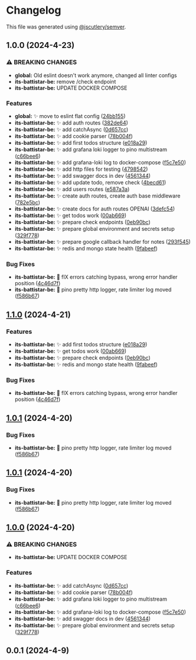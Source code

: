 # Changelog

This file was generated using
[@jscutlery/semver](https://github.com/jscutlery/semver).

## 1.0.0 (2024-4-23)

### ⚠ BREAKING CHANGES

- **global:** Old eslint doesn't work anymore, changed all linter configs
- **its-battistar-be:** remove /check endpoint
- **its-battistar-be:** UPDATE DOCKER COMPOSE

### Features

- **global:** :sparkles: move to eslint flat config
  ([24bb155](https://github.com/gipo355/its-battistar/commit/24bb155ff0abb41ef87006f6f58b317a2a92e305))
- **its-battistar-be:** :sparkles: add auth routes
  ([382de64](https://github.com/gipo355/its-battistar/commit/382de64875573f80f35d650fea10bdfefd190678))
- **its-battistar-be:** :sparkles: add catchAsync
  ([0d657cc](https://github.com/gipo355/its-battistar/commit/0d657cc0d1aeb476a7b9583f3e621e47e0ea8f46))
- **its-battistar-be:** :sparkles: add cookie parser
  ([78b004f](https://github.com/gipo355/its-battistar/commit/78b004fc49943e7ff85ed237d9e284885bd02b89))
- **its-battistar-be:** :sparkles: add first todos structure
  ([e018a29](https://github.com/gipo355/its-battistar/commit/e018a2919fb6e89161b9b0c60debd118886f758c))
- **its-battistar-be:** :sparkles: add grafana loki logger to pino multistream
  ([c66bee6](https://github.com/gipo355/its-battistar/commit/c66bee61a53bcbad9a44a10259555c20f411deaa))
- **its-battistar-be:** :sparkles: add grafana-loki log to docker-compose
  ([f5c7e50](https://github.com/gipo355/its-battistar/commit/f5c7e507aba508661284afdf7bd4fa542ed8a8b1))
- **its-battistar-be:** :sparkles: add http files for testing
  ([4798542](https://github.com/gipo355/its-battistar/commit/4798542872e4dd118b3f3ad0a93a93d2d4750cd4))
- **its-battistar-be:** :sparkles: add swagger docs in dev
  ([4561344](https://github.com/gipo355/its-battistar/commit/45613443b24b67c1a646418dcdf6dccac75e5db5))
- **its-battistar-be:** :sparkles: add update todo, remove check
  ([4becd61](https://github.com/gipo355/its-battistar/commit/4becd616817b5049c2495c09af516c0244a00491))
- **its-battistar-be:** :sparkles: add users routes
  ([e587a3a](https://github.com/gipo355/its-battistar/commit/e587a3a6456bb71722e7e096ef58f930b499bec4))
- **its-battistar-be:** :sparkles: create auth routes, create auth base
  middleware
  ([782e5bc](https://github.com/gipo355/its-battistar/commit/782e5bc2bc7ad335620c0b4247511630ac9f3d04))
- **its-battistar-be:** :sparkles: create docs for auth routes OPENAI
  ([3defc54](https://github.com/gipo355/its-battistar/commit/3defc540a12f5a96e16c045ee55638e17a2746fd))
- **its-battistar-be:** :sparkles: get todos work
  ([00ab669](https://github.com/gipo355/its-battistar/commit/00ab669f58fc1ff2b42eeb2f4d0385d5aaa487e8))
- **its-battistar-be:** :sparkles: prepare check endpoints
  ([0eb90bc](https://github.com/gipo355/its-battistar/commit/0eb90bc2ee8773a8de239b365e87a036c15f475a))
- **its-battistar-be:** :sparkles: prepare global environment and secrets setup
  ([329f778](https://github.com/gipo355/its-battistar/commit/329f77801a20472416fa0ec3704d30a9211b2377))
- **its-battistar-be:** :sparkles: prepare google callback handler for notes
  ([293f545](https://github.com/gipo355/its-battistar/commit/293f5458520413b76d0e0103fe0e636fce1e4e1c))
- **its-battistar-be:** :sparkles: redis and mongo state health
  ([9fabeef](https://github.com/gipo355/its-battistar/commit/9fabeefa479339a88714f7d1520cbccb47a8c9c2))

### Bug Fixes

- **its-battistar-be:** :bug: fIX errors catching bypass, wrong error handler
  position
  ([4c46d7f](https://github.com/gipo355/its-battistar/commit/4c46d7fc0866a9d751612b3a83457909f5fc87d6))
- **its-battistar-be:** :bug: pino pretty http logger, rate limiter log moved
  ([f586b67](https://github.com/gipo355/its-battistar/commit/f586b67ea571aa8c3aa8255d8fffa23c9b360b2f))

## [1.1.0](https://github.com/gipo355/its-battistar/compare/its-battistar-be-1.0.1...its-battistar-be-1.1.0) (2024-4-21)

### Features

- **its-battistar-be:** :sparkles: add first todos structure
  ([e018a29](https://github.com/gipo355/its-battistar/commit/e018a2919fb6e89161b9b0c60debd118886f758c))
- **its-battistar-be:** :sparkles: get todos work
  ([00ab669](https://github.com/gipo355/its-battistar/commit/00ab669f58fc1ff2b42eeb2f4d0385d5aaa487e8))
- **its-battistar-be:** :sparkles: prepare check endpoints
  ([0eb90bc](https://github.com/gipo355/its-battistar/commit/0eb90bc2ee8773a8de239b365e87a036c15f475a))
- **its-battistar-be:** :sparkles: redis and mongo state health
  ([9fabeef](https://github.com/gipo355/its-battistar/commit/9fabeefa479339a88714f7d1520cbccb47a8c9c2))

### Bug Fixes

- **its-battistar-be:** :bug: fIX errors catching bypass, wrong error handler
  position
  ([4c46d7f](https://github.com/gipo355/its-battistar/commit/4c46d7fc0866a9d751612b3a83457909f5fc87d6))

## [1.0.1](https://github.com/gipo355/its-battistar/compare/its-battistar-be-1.0.0...its-battistar-be-1.0.1) (2024-4-20)

### Bug Fixes

- **its-battistar-be:** :bug: pino pretty http logger, rate limiter log moved
  ([f586b67](https://github.com/gipo355/its-battistar/commit/f586b67ea571aa8c3aa8255d8fffa23c9b360b2f))

## [1.0.1](https://github.com/gipo355/its-battistar/compare/its-battistar-be-1.0.0...its-battistar-be-1.0.1) (2024-4-20)

### Bug Fixes

- **its-battistar-be:** :bug: pino pretty http logger, rate limiter log moved
  ([f586b67](https://github.com/gipo355/its-battistar/commit/f586b67ea571aa8c3aa8255d8fffa23c9b360b2f))

## [1.0.0](https://github.com/gipo355/its-battistar/compare/its-battistar-be-0.0.1...its-battistar-be-1.0.0) (2024-4-20)

### ⚠ BREAKING CHANGES

- **its-battistar-be:** UPDATE DOCKER COMPOSE

### Features

- **its-battistar-be:** :sparkles: add catchAsync
  ([0d657cc](https://github.com/gipo355/its-battistar/commit/0d657cc0d1aeb476a7b9583f3e621e47e0ea8f46))
- **its-battistar-be:** :sparkles: add cookie parser
  ([78b004f](https://github.com/gipo355/its-battistar/commit/78b004fc49943e7ff85ed237d9e284885bd02b89))
- **its-battistar-be:** :sparkles: add grafana loki logger to pino multistream
  ([c66bee6](https://github.com/gipo355/its-battistar/commit/c66bee61a53bcbad9a44a10259555c20f411deaa))
- **its-battistar-be:** :sparkles: add grafana-loki log to docker-compose
  ([f5c7e50](https://github.com/gipo355/its-battistar/commit/f5c7e507aba508661284afdf7bd4fa542ed8a8b1))
- **its-battistar-be:** :sparkles: add swagger docs in dev
  ([4561344](https://github.com/gipo355/its-battistar/commit/45613443b24b67c1a646418dcdf6dccac75e5db5))
- **its-battistar-be:** :sparkles: prepare global environment and secrets setup
  ([329f778](https://github.com/gipo355/its-battistar/commit/329f77801a20472416fa0ec3704d30a9211b2377))

## 0.0.1 (2024-4-9)
